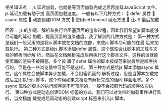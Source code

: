 相关知识点：
js 延迟加载，也就是等页面加载完成之后再加载JavaScript 文件。js 延迟加载有助于提
高页面加载速度。
一般有以下几种方式：
 defer 属性
 async 属性
 动态创建DOM 方式
 使用setTimeout 延迟方法
 让JS 最后加载

回答：
js 的加载、解析和执行会阻塞页面的渲染过程，因此我们希望js 脚本能够尽可能的延迟
加载，提高页面的渲染速度。我了解到的几种方式是：
第一种方式是我们一般采用的是将js 脚本放在文档的底部，来使js 脚本尽可能的在最
后来加载执行。
第二种方式是给js 脚本添加defer 属性，这个属性会让脚本的加载与文档的解析同步解
析，然后在文档解析完成后再执行这个脚本文件，这样的话就能使页面的渲染不被阻塞。多个设
置了defer 属性的脚本按规范来说最后是顺序执行的，但是在一些浏览器中可能不是这样。
第三种方式是给js 脚本添加async 属性，这个属性会使脚本异步加载，不会阻塞页面的
解析过程，但是当脚本加载完成后立即执行js 脚本，这个时候如果文档没有解析完成的话同
样会阻塞。多个async 属性的脚本的执行顺序是不可预测的，一般不会按照代码的顺序依次执
行。
第四种方式是动态创建DOM 标签的方式，我们可以对文档的加载事件进行监听，当文档加
载完成后再动态的创建script 标签来引入js 脚本。